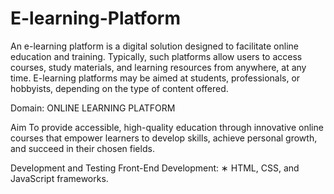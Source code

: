 # E-learning-Platform
An e-learning platform is a digital solution designed to facilitate online education and training. Typically, such platforms allow users to access courses, study materials, and learning resources from anywhere, at any time. E-learning platforms may be aimed at students, professionals, or hobbyists, depending on the type of content offered.


Domain:
ONLINE LEARNING PLATFORM

Aim
To provide accessible, high-quality education through innovative online courses that empower
learners to develop skills, achieve personal growth, and succeed in their chosen fields.


Development and Testing
Front-End Development:
∗ HTML, CSS, and JavaScript frameworks.
